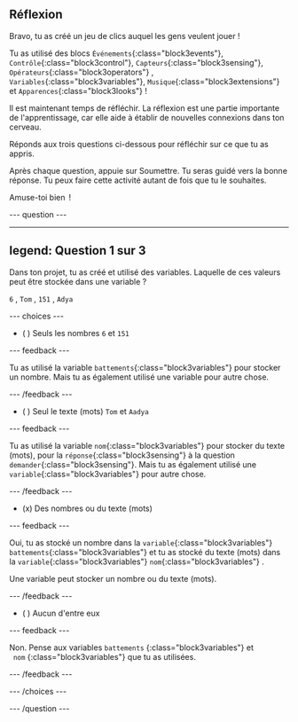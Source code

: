 ## Réflexion

Bravo, tu as créé un jeu de clics auquel les gens veulent jouer !

Tu as utilisé des blocs `Événements`{:class="block3events"}, `Contrôle`{:class="block3control"}, `Capteurs`{:class="block3sensing"}, `Opérateurs`{:class="block3operators"} , `Variables`{:class="block3variables"}, `Musique`{:class="block3extensions"} et `Apparences`{:class="block3looks"} !

Il est maintenant temps de réfléchir. La réflexion est une partie importante de l'apprentissage, car elle aide à établir de nouvelles connexions dans ton cerveau.

Réponds aux trois questions ci-dessous pour réfléchir sur ce que tu as appris.

Après chaque question, appuie sur Soumettre. Tu seras guidé vers la bonne réponse. Tu peux faire cette activité autant de fois que tu le souhaites.

Amuse-toi bien  !

--- question ---

---
legend: Question 1 sur 3
---

Dans ton projet, tu as créé et utilisé des variables. Laquelle de ces valeurs peut être stockée dans une variable ?

`6` , `Tom` , `151` , `Adya`

--- choices ---

- ( ) Seuls les nombres `6` et `151`

 --- feedback ---

 Tu as utilisé la variable `battements`{:class="block3variables"} pour stocker un nombre. Mais tu as également utilisé une variable pour autre chose.

 --- /feedback ---

- ( ) Seul le texte (mots) `Tom` et `Aadya`

 --- feedback ---

 Tu as utilisé la variable `nom`{:class="block3variables"} pour stocker du texte (mots), pour la `réponse`{:class="block3sensing"} à la question `demander`{:class="block3sensing"}. Mais tu as également utilisé une `variable`{:class="block3variables"} pour autre chose.

 --- /feedback ---

- (x) Des nombres ou du texte (mots)

 --- feedback ---

 Oui, tu as stocké un nombre dans la `variable`{:class="block3variables"} `battements`{:class="block3variables"} et tu as stocké du texte (mots) dans la `variable`{:class="block3variables"} `nom`{:class="block3variables"} .

 Une variable peut stocker un nombre ou du texte (mots).

 --- /feedback ---

- ( ) Aucun d'entre eux

 --- feedback ---

Non. Pense aux variables `battements` {:class="block3variables"} et ` nom` {:class="block3variables"} que tu as utilisées.

 --- /feedback ---

--- /choices ---

--- /question ---
